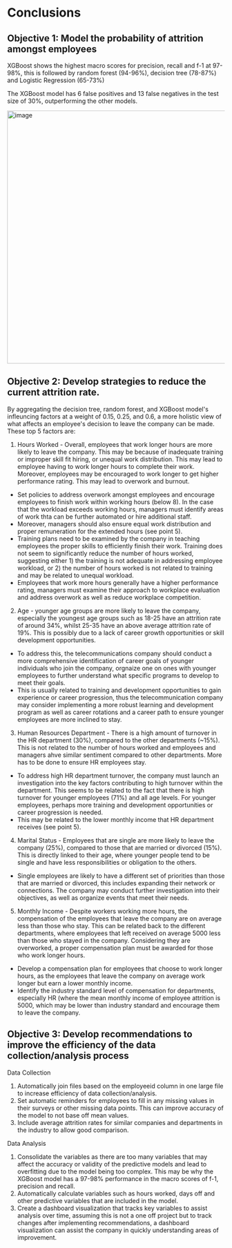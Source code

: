 # Conclusions
## Objective 1: Model the probability of attrition amongst employees

XGBoost shows the highest macro scores for precision, recall and f-1 at 97-98%, this is followed by random forest (94-96%), decision tree (78-87%) and Logistic Regression (65-73%)

The XGBoost model has 6 false positives and 13 false negatives in the test size of 30%, outperforming the other models.

<img width="586" alt="image" src="https://github.com/keithchhh/Canonical-Take-Home-Test/assets/145700071/1eed91e3-558f-4398-b9fb-b669c91fb579">


## Objective 2: Develop strategies to reduce the current attrition rate.

By aggregating the decision tree, random forest, and XGBoost model's infleuncing factors at a weight of 0.15, 0.25, and 0.6, a more holistic view of what affects an employee's decision to leave the company can be made.
These top 5 factors are:

1. Hours Worked - Overall, employees that work longer hours are more likely to leave the company. This may be because of inadequate training or improper skill fit hiring, or unequal work distribution. This may lead to employee having to work longer hours to complete their work. Moreover, employees may be encouraged to work longer to get higher performance rating. This may lead to overwork and burnout.
- Set policies to address overwork amongst employees and encourage employees to finish work within working hours (below 8). In the case that the workload exceeds working hours, managers must identify areas of work thta can be further automated or hire additional staff.
- Moreover, managers should also ensure equal work distribution and proper remuneration for the extended hours (see point 5).
- Training plans need to be examined by the company in teaching employees the proper skills to efficiently finish their work. Training does not seem to significantly reduce the number of hours worked, suggesting either 1) the training is not adequate in addressing employee workload, or 2) the number of hours worked is not related to training and may be related to unequal workload.
- Employees that work more hours generally have a higher performance rating, managers must examine their approach to workplace evaluation and address overwork as well as reduce workplace competition.

2. Age - younger age groups are more likely to leave the company, especially the youngest age groups such as 18-25 have an attrition rate of around 34%, whilst 25-35 have an above average attrition rate of 19%. This is possibly due to a lack of career growth opportunities or skill development opportunities.
- To address this, the telecommunications company should conduct a more comprehensive identification of career goals of younger individuals who join the company, orgnaize one on ones with younger employees to further understand what specific programs to develop to meet their goals.
- This is usually related to training and development opportunities to gain experience or career progression, thus the telecommunication company may consider implementing a more robust learning and development program as well as career rotations and a career path to ensure younger employees are more inclined to stay.

3. Human Resources Department - There is a high amount of turnover in the HR department (30%), compared to the other departments (~15%). This is not related to the number of hours worked and employees and managers ahve similar sentiment compared to other departments. More has to be done to ensure HR employees stay.
- To address high HR department turnover, the company must launch an investigation into the key factors contributing to high turnover within the department. This seems to be related to the fact that there is high turnover for younger employees (71%) and all age levels. For younger employees, perhaps more training and development opportunities or career progression is needed.
- This may be related to the lower monthly income that HR department receives (see point 5).

4. Marital Status - Employees that are single are more likely to leave the company (25%), compared to those that are married or divorced (15%). This is directly linked to their age, where younger people tend to be single and have less responsibilities or obligation to the others.
- Single employees are likely to have a different set of priorities than those that are married or divorced, this includes expanding their network or connections. The company may conduct further investigation into their objectives, as well as organize events that meet their needs.

5. Monthly Income - Despite workers working more hours, the compensation of the employees that leave the company are on average less than those who stay. This can be related back to the different departments, where employees that left received on average 5000 less than those who stayed in the company. Considering they are overworked, a proper compensation plan must be awarded for those who work longer hours.
- Develop a compensation plan for employees that choose to work longer hours, as the employees that leave the company on average work longer but earn a lower monthly income.
- Identify the industry standard level of compensation for departments, especially HR (where the mean monthly income of employee attrition is 5000, which may be lower than industry standard and encourage them to leave the company.

## Objective 3: Develop recommendations to improve the efficiency of the data collection/analysis process

Data Collection
1. Automatically join files based on the employeeid column in one large file to increase efficiency of data collection/analysis.
2. Set automatic reminders for employees to fill in any missing values in their surveys or other missing data points. This can improve accuracy of the model to not base off mean values.
3. Include average attrition rates for similar companies and departments in the industry to allow good comparison.

Data Analysis
1. Consolidate the variables as there are too many variables that may affect the accuracy or validity of the predictive models and lead to overfitting due to the model being too complex. This may be why the XGBoost model has a 97-98% performance in the macro scores of f-1, precision and recall.
2. Automatically calculate variables such as hours worked, days off and other predictive variables that are included in the model.
3. Create a dashboard visualization that tracks key variables to assist analysis over time, assuming this is not a one off project but to track changes after implementing recommendations, a dashboard visualization can assist the company in quickly understanding areas of improvement.
